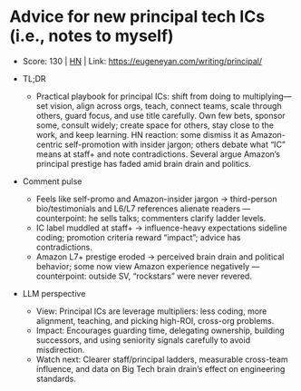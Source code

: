 # Advice for new principal tech ICs (i.e., notes to myself)

- Score: 130 | [HN](https://news.ycombinator.com/item?id=45700911) | Link: https://eugeneyan.com/writing/principal/

- TL;DR
  - Practical playbook for principal ICs: shift from doing to multiplying—set vision, align across orgs, teach, connect teams, scale through others, guard focus, and use title carefully. Own few bets, sponsor some, consult widely; create space for others, stay close to the work, and keep learning. HN reaction: some dismiss it as Amazon-centric self-promotion with insider jargon; others debate what “IC” means at staff+ and note contradictions. Several argue Amazon’s principal prestige has faded amid brain drain and politics.

- Comment pulse
  - Feels like self-promo and Amazon-insider jargon → third-person bio/testimonials and L6/L7 references alienate readers — counterpoint: he sells talks; commenters clarify ladder levels.
  - IC label muddled at staff+ → influence-heavy expectations sideline coding; promotion criteria reward “impact”; advice has contradictions.
  - Amazon L7+ prestige eroded → perceived brain drain and political behavior; some now view Amazon experience negatively — counterpoint: outside SV, “rockstars” were never revered.

- LLM perspective
  - View: Principal ICs are leverage multipliers: less coding, more alignment, teaching, and picking high-ROI, cross-org problems.
  - Impact: Encourages guarding time, delegating ownership, building successors, and using seniority signals carefully to avoid misdirection.
  - Watch next: Clearer staff/principal ladders, measurable cross-team influence, and data on Big Tech brain drain’s effect on engineering standards.
